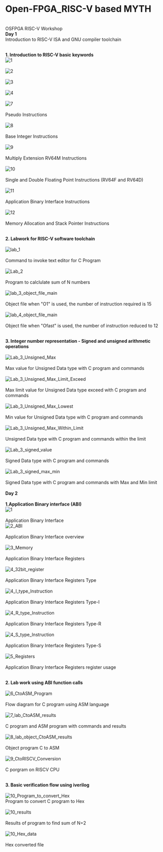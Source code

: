 # Open-FPGA_RISC-V based MYTH
<br />OSFPGA RISC-V Workshop
<br />**Day 1**
<br />Introduction to RISC-V ISA and GNU compiler toolchain

<br />**1. Introduction to RISC-V basic keywords**
<br />![1](https://user-images.githubusercontent.com/66528639/170438295-96af3bc3-55a1-4f7b-b473-2ce3fbf7c3d0.jpg)
<br />
<br />![2](https://user-images.githubusercontent.com/66528639/170438416-7b6a3424-0de7-413a-8b01-591a59aaa0b6.jpg)
<br />
<br />![3](https://user-images.githubusercontent.com/66528639/170438500-1e7dbad3-1ac3-46dc-80e2-636be594ad94.jpg)
<br />
<br />![4](https://user-images.githubusercontent.com/66528639/170438544-119bd6f4-9a3f-48a3-a08d-92f31fa23040.jpg)
<br />
<br />![7](https://user-images.githubusercontent.com/66528639/170438772-3f784bc8-d685-4691-a2d1-21220521a2a9.jpg)
<br />
<br />Pseudo Instructions
<br />
<br />![8](https://user-images.githubusercontent.com/66528639/170438919-a7693724-5dc3-43b0-8665-453052dcaa2e.jpg)
<br />
<br />Base Integer Instructions
<br />
<br />![9](https://user-images.githubusercontent.com/66528639/170439012-d6e3a867-f7a5-4bd4-ae28-a7982de60c50.jpg)
<br />
<br />Multiply Extension RV64M Instructions
<br />
<br />![10](https://user-images.githubusercontent.com/66528639/170439188-bf4792e9-ce55-4489-a08e-081c1c9acafd.jpg)
<br />
<br />Single and Double Floating Point Instructions (RV64F and RV64D)
<br />
<br />![11](https://user-images.githubusercontent.com/66528639/170439385-78e9a10c-9416-4db1-8991-d0eca851c05d.jpg)
<br />
<br />Application Binary Interface Instructions
<br />
<br />![12](https://user-images.githubusercontent.com/66528639/170439483-e60fe255-1148-4241-8c8f-29b53587d6ae.jpg)
<br />
<br />Memory Allocation and Stack Pointer Instructions
<br />

<br />**2. Labwork for RISC-V software toolchain**
<br />
<br />![lab_1](https://user-images.githubusercontent.com/66528639/170440498-dd8c2a10-308e-4b86-95ca-ba00cbdd6ca1.jpg)
<br />
<br />Command to invoke text editor for C Program
<br />
<br />![Lab_2](https://user-images.githubusercontent.com/66528639/170440683-bbcfceae-52f3-43b0-979d-64e68380f574.jpg)
<br />
<br />Program to calclulate sum of N numbers
<br />
<br />![lab_3_object_file_main](https://user-images.githubusercontent.com/66528639/170440881-5afeb324-de14-4ae5-9b7d-2fa180fda657.jpg)
<br />
<br />Object file when "O1" is used, the number of instruction required is 15
<br />
<br />![lab_4_object_file_main](https://user-images.githubusercontent.com/66528639/170441329-958201bd-6818-4cac-92c1-2f16639bde54.jpg)
<br />
<br />Object file when "Ofast" is used, the number of instruction reduced to 12
<br />

<br />**3. Integer number representation - Signed and unsigned arithmetic operations**
<br />
<br />![Lab_3_Unsigned_Max](https://user-images.githubusercontent.com/66528639/170441738-c7b7864d-79c9-4b64-ba5c-a48b33098f21.jpg)
<br />
<br />Max value for Unsigned Data type with C program and commands
<br />
<br />![Lab_3_Unsigned_Max_Limit_Exceed](https://user-images.githubusercontent.com/66528639/170442594-505b720e-c03f-47ca-a01a-5ba3e3b5f8a7.jpg)
<br />
<br />Max limit value for Unsigned Data type exceed with C program and commands
<br />
<br />![Lab_3_Unsigned_Max_Lowest](https://user-images.githubusercontent.com/66528639/170442763-dcabf34e-353a-4c1c-ad80-f2d71ef96b98.jpg)
<br />
<br />Min value for Unsigned Data type with C program and commands
<br />
<br />![Lab_3_Unsigned_Max_Within_Limit](https://user-images.githubusercontent.com/66528639/170442956-2ec2a2ad-996e-4443-80de-4fb63c5f4eeb.jpg)
<br />
<br />Unsigned Data type with C program and commands within the limit
<br />
<br />![Lab_3_signed_value](https://user-images.githubusercontent.com/66528639/170443120-9dac9309-c588-4f26-95a5-08d27c3709be.jpg)
<br />
<br />Signed Data type with C program and commands 
<br />
<br />![Lab_3_signed_max_min](https://user-images.githubusercontent.com/66528639/170443290-58d30297-dfe9-48ea-82bd-65df4107fa97.jpg)
<br />
<br />Signed Data type with C program and commands with Max and Min limit
<br />
<br />**Day 2**
<br />
**<br />1.Application Binary interface (ABI)**
<br />![1](https://user-images.githubusercontent.com/66528639/170626363-66fe065c-f95a-42e0-9b84-842684ad209e.jpg)
<br />
<br />Application Binary Interface
<br />![2_ABI](https://user-images.githubusercontent.com/66528639/170626388-46b16aa8-c56e-419d-a109-ef19c95c2575.jpg)
<br />
<br />Application Binary Interface overview
<br />
<br />![3_Memory](https://user-images.githubusercontent.com/66528639/170626415-b0f27766-15ab-4189-b141-b8e77ffbba0d.jpg)
<br />
<br />Application Binary Interface Registers
<br />
<br />![4_32bit_register](https://user-images.githubusercontent.com/66528639/170626600-4dbce797-97d6-4dd5-83a0-baf7326b7487.jpg)
<br />
<br />Application Binary Interface Registers Type
<br />
<br />![4_I_type_Instruction](https://user-images.githubusercontent.com/66528639/170626748-f829c2b7-f401-48a3-8679-291fc2268789.jpg)
<br />
<br />Application Binary Interface Registers Type-I
<br />
<br />![4_R_type_Instruction](https://user-images.githubusercontent.com/66528639/170626807-9fac6fe8-a37a-49a1-bcff-1dbb5895e2a8.jpg)
<br />
<br />Application Binary Interface Registers Type-R
<br />
<br />![4_S_type_Instruction](https://user-images.githubusercontent.com/66528639/170626874-41950665-f0b4-4c6a-b45a-1528c4407d06.jpg)
<br />
<br />Application Binary Interface Registers Type-S
<br />
<br />![5_Registers](https://user-images.githubusercontent.com/66528639/170626981-35586fe7-b5eb-4949-bd8e-7ca9b4a46a12.jpg)
<br />
<br />Application Binary Interface Registers register usage
<br />

**<br />2. Lab work using ABI function calls**
<br />
<br />![6_CtoASM_Program](https://user-images.githubusercontent.com/66528639/170627095-7f49ba4d-2c38-4576-ba7d-8998a2bf6c46.jpg)
<br />
<br />Flow diagram for C program using ASM language
<br />
<br />![7_lab_CtoASM_results](https://user-images.githubusercontent.com/66528639/170627210-dcb342bd-70d8-4af6-9f2d-036b4ec8b708.jpg)
<br />
<br />C program and ASM program with commands and results
<br />
<br />![8_lab_object_CtoASM_results](https://user-images.githubusercontent.com/66528639/170627300-1c0eab8e-beea-4d3f-bdcb-a3b16724f2ee.jpg)
<br />
<br />Object program C to ASM
<br />
<br />![9_CtoRISCV_Conversion](https://user-images.githubusercontent.com/66528639/170627436-235bfaf3-6b80-4a25-b655-c16a422d6110.jpg)
<br />
<br />C porgram on RISCV CPU

**<br />3. Basic verification flow using iverilog**
<br />
<br />![10_Program_to_convert_Hex](https://user-images.githubusercontent.com/66528639/170631345-080f1e80-f4da-497f-a122-22e691431fc7.jpg)
<br />Program to convert C program to Hex
<br />
<br />![10_results](https://user-images.githubusercontent.com/66528639/170631421-e65c89f6-70f6-44e6-87f3-f4193d2205c2.jpg)
<br />
<br />Results of program to find sum of N=2
<br />
<br />![10_Hex_data](https://user-images.githubusercontent.com/66528639/170631600-3aa00698-cf92-44ed-bb66-6c0e711b2d64.jpg)
<br />
<br />Hex converted file

